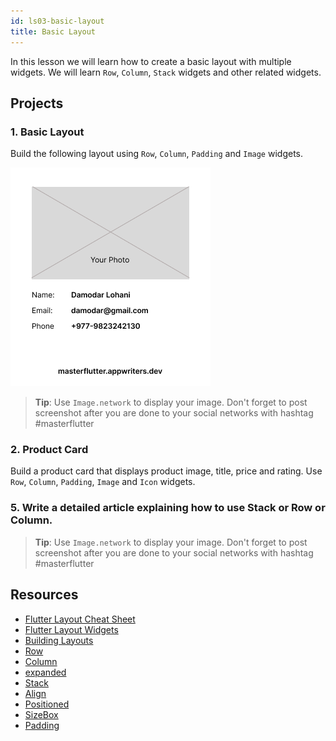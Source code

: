 ```yaml
---
id: ls03-basic-layout
title: Basic Layout
---
```


In this lesson we will learn how to create a basic layout with multiple widgets. We will learn `Row`, `Column`, `Stack` widgets and other related widgets.

## Projects

### 1. Basic Layout

Build the following layout using `Row`, `Column`, `Padding` and `Image` widgets.

![Basic layout](/images/ch05-ls03-pr-01.png)

> **Tip**: Use `Image.network` to display your image. Don't forget to post screenshot after you are done to your social networks with hashtag #masterflutter


### 2. Product Card

Build a product card that displays product image, title, price and rating. Use `Row`, `Column`, `Padding`, `Image` and `Icon` widgets.

### 5. Write a detailed article explaining how to use Stack or Row or Column.

> **Tip**: Use `Image.network` to display your image. Don't forget to post screenshot after you are done to your social networks with hashtag #masterflutter


## Resources

- [Flutter Layout Cheat Sheet](https://medium.com/flutter-community/flutter-layout-cheat-sheet-5363348d037e)
- [Flutter Layout Widgets](https://flutter.dev/docs/development/ui/layout)
- [Building Layouts](https://docs.flutter.dev/development/ui/layout/tutorial)
- [Row](https://api.flutter.dev/flutter/widgets/Row-class.html)
- [Column](https://api.flutter.dev/flutter/widgets/Column-class.html)
- [expanded](https://api.flutter.dev/flutter/widgets/Expanded-class.html)
- [Stack](https://api.flutter.dev/flutter/widgets/Stack-class.html)
- [Align](https://api.flutter.dev/flutter/widgets/Align-class.html)
- [Positioned](https://api.flutter.dev/flutter/widgets/Positioned-class.html)
- [SizeBox](https://api.flutter.dev/flutter/widgets/SizedBox-class.html)
- [Padding](https://api.flutter.dev/flutter/widgets/Padding-class.html)
